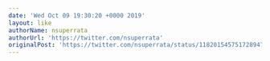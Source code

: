 ```yaml
---
date: 'Wed Oct 09 19:30:20 +0000 2019'
layout: like
authorName: nsuperrata
authorUrl: 'https://twitter.com/nsuperrata'
originalPost: 'https://twitter.com/nsuperrata/status/1182015457517289474'
---
```

